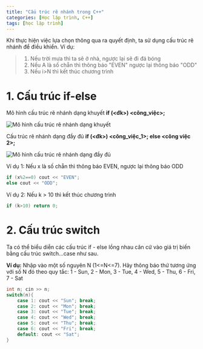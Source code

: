 ```yaml
---
title: "Cấu trúc rẽ nhánh trong C++"
categories: [Học lập trình, C++]
tags: [học lập trình]
---
```

Khi thực hiện việc lựa chọn thông qua ra quyết định, ta sử dụng cấu trúc rẽ nhánh để điều khiển. Ví dụ:
> 1. Nếu trời mưa thì ta sẽ ở nhà, ngược lại sẽ đi đá bóng
> 2. Nếu A là số chẵn thì thông báo "EVEN" ngược lại thông báo "ODD"
> 3. Nếu i>N thì kết thúc chương trình

# 1. Cấu trúc if-else

Mô hình cấu trúc rẽ nhánh dạng khuyết **if (<đk>) <công_việc>;**

![Mô hình cấu trúc rẽ nhánh dạng khuyết](http://thomasabc.xyz/assets/img/if.png)

Cấu trúc rẽ nhánh dạng đầy đủ **if (<đk>) <công_việc_1>; else <công việc 2>;**

![Mô hình cấu trúc rẽ nhánh dạng đầy đủ](http://thomasabc.xyz/assets/img/if-else.png)

Ví dụ 1: Nếu x là số chẵn thì thông báo EVEN, ngược lại thông báo ODD
```cpp
if (x%2==0) cout << "EVEN";
else cout << "ODD";
```
Ví dụ 2: Nếu k > 10 thì kết thúc chương trình
```cpp
if (k>10) return 0;
```

# 2. Cấu trúc switch

Ta có thể biểu diễn các cấu trúc if - else lồng nhau căn cứ vào giá trị biến bằng cấu trúc switch...case như sau.

**Ví dụ:** Nhập vào một số nguyên N (1<=N<=7). Hãy thông báo thứ tương ứng với số N đó theo quy tắc: 1 - Sun, 2 - Mon, 3 - Tue, 4 - Wed, 5 - Thu, 6 - Fri, 7 - Sat

```cpp
int n; cin >> n;
switch(n){
	case 1: cout << "Sun"; break;
	case 2: cout << "Mon"; break;
	case 3: cout << "Tue"; break;
	case 4: cout << "Wed"; break;
	case 5: cout << "Thu"; break;
	case 6: cout << "Fri"; break;
	default: cout << "Sat";
}
```
